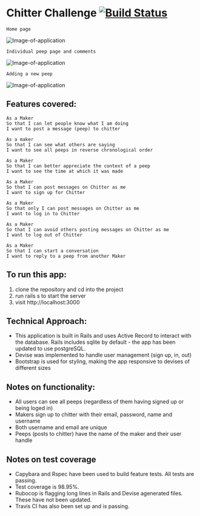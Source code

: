 


Chitter Challenge [![Build Status](https://travis-ci.org/AlinaGoaga/chitter-challenge.svg?branch=master)](https://travis-ci.org/AlinaGoaga/chitter-challenge)
=================
```
Home page
```
![Image-of-application](https://github.com/AlinaGoaga/Chitter_TwitterClone/blob/master/app/assets/images/Home%20page%20Chitter.jpeg)

```
Individual peep page and comments
```
![Image-of-application](https://github.com/AlinaGoaga/Chitter_TwitterClone/blob/master/app/assets/images/Show%20page%20Chitter.jpeg)

```
Adding a new peep
```
![Image-of-application](https://github.com/AlinaGoaga/Chitter_TwitterClone/blob/master/app/assets/images/Screen%20Shot%202019-01-13%20at%2022.46.25.png)

Features covered:
-------

```
As a Maker
So that I can let people know what I am doing  
I want to post a message (peep) to chitter

As a maker
So that I can see what others are saying  
I want to see all peeps in reverse chronological order

As a Maker
So that I can better appreciate the context of a peep
I want to see the time at which it was made

As a Maker
So that I can post messages on Chitter as me
I want to sign up for Chitter

As a Maker
So that only I can post messages on Chitter as me
I want to log in to Chitter

As a Maker
So that I can avoid others posting messages on Chitter as me
I want to log out of Chitter

As a Maker
So that I can start a conversation
I want to reply to a peep from another Maker
```
To run this app:
-----

1. clone the repository and cd into the project 
2. run rails s to start the server
3. visit http://localhost:3000

Technical Approach:
-----

* This application is built in Rails and uses Active Record to interact with the database. Rails includes sqlite by default - the app has been updated to use postgreSQL. 
* Devise was implemented to handle user management (sign up, in, out)
* Bootstrap is used for styling, making the app responsive to devises of different sizes

Notes on functionality:
------

* All users can see all peeps (regardless of them having signed up or being loged in)
* Makers sign up to chitter with their email, password, name and username
* Both username and email are unique
* Peeps (posts to chitter) have the name of the maker and their user handle


Notes on test coverage
----------------------
* Capybara and Rspec have been used to build feature tests. All tests are passing. 
* Test coverage is 98.95%.
* Rubocop is flagging long lines in Rails and Devise agenerated files. These have not been updated.
* Travis CI has also been set up and is passing.

